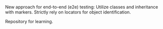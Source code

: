 New approach for end-to-end (e2e) testing: Utilize classes and inheritance with markers. Strictly rely on locators for object identification.

Repository for learning.
